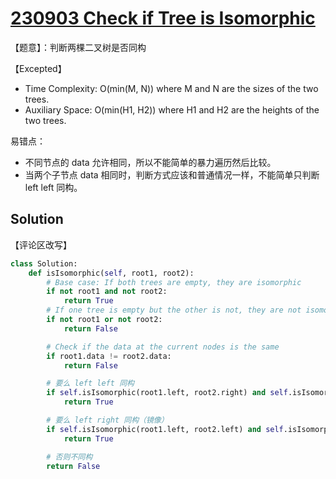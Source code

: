 # [230903 Check if Tree is Isomorphic](https://practice.geeksforgeeks.org/problems/check-if-tree-is-isomorphic/1)

【题意】：判断两棵二叉树是否同构

【Excepted】

- Time Complexity: O(min(M, N)) where M and N are the sizes of the two trees.
- Auxiliary Space: O(min(H1, H2)) where H1 and H2 are the heights of the two trees.

易错点：

- 不同节点的 data 允许相同，所以不能简单的暴力遍历然后比较。
- 当两个子节点 data 相同时，判断方式应该和普通情况一样，不能简单只判断 left left 同构。

## Solution

【评论区改写】

```py
class Solution:
    def isIsomorphic(self, root1, root2):
        # Base case: If both trees are empty, they are isomorphic
        if not root1 and not root2:
            return True
        # If one tree is empty but the other is not, they are not isomorphic
        if not root1 or not root2:
            return False

        # Check if the data at the current nodes is the same
        if root1.data != root2.data:
            return False

        # 要么 left left 同构
        if self.isIsomorphic(root1.left, root2.right) and self.isIsomorphic(root1.right, root2.left):
            return True

        # 要么 left right 同构（镜像）
        if self.isIsomorphic(root1.left, root2.left) and self.isIsomorphic(root1.right, root2.right):
            return True

        # 否则不同构
        return False
```
